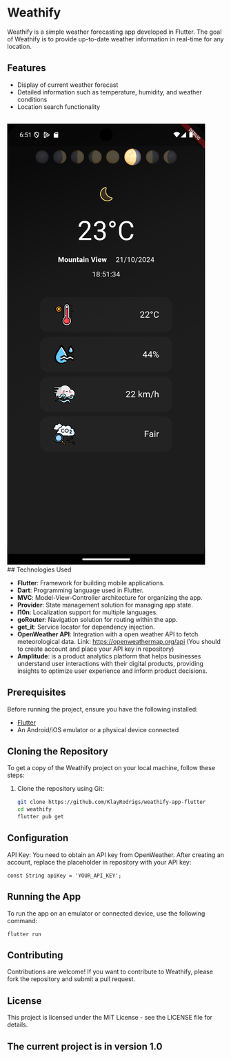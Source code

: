 # Weathify

Weathify is a simple weather forecasting app developed in Flutter. The goal of Weathify is to provide up-to-date weather information in real-time for any location.

## Features

- Display of current weather forecast
- Detailed information such as temperature, humidity, and weather conditions
- Location search functionality
<br>
<img src="assets/images/photo.png" alt="app dashboard" />
<br>
## Technologies Used

- **Flutter**: Framework for building mobile applications.
- **Dart**: Programming language used in Flutter.
- **MVC**: Model-View-Controller architecture for organizing the app.
- **Provider**: State management solution for managing app state.
- **l10n**: Localization support for multiple languages.
- **goRouter**: Navigation solution for routing within the app.
- **get_it**: Service locator for dependency injection.
- **OpenWeather API**: Integration with a open weather API to fetch meteorological data. Link: https://openweathermap.org/api (You should to create account and place your API key in repository)
- **Amplitude**:  is a product analytics platform that helps businesses understand user interactions with their digital products, providing insights to optimize user experience and inform product decisions.

## Prerequisites

Before running the project, ensure you have the following installed:

- [Flutter](https://flutter.dev/docs/get-started/install)
- An Android/iOS emulator or a physical device connected

## Cloning the Repository

To get a copy of the Weathify project on your local machine, follow these steps:

1. Clone the repository using Git:
   ```bash
   git clone https://github.com/KlayRodrigs/weathify-app-flutter
   cd weathify
   flutter pub get
   ```

## Configuration
API Key: You need to obtain an API key from OpenWeather. After creating an account, replace the placeholder in repository with your API key:

```
const String apiKey = 'YOUR_API_KEY';
```

## Running the App
To run the app on an emulator or connected device, use the following command:

```
flutter run
```

## Contributing
Contributions are welcome! If you want to contribute to Weathify, please fork the repository and submit a pull request.

## License
This project is licensed under the MIT License - see the LICENSE file for details.

## The current project is in version 1.0